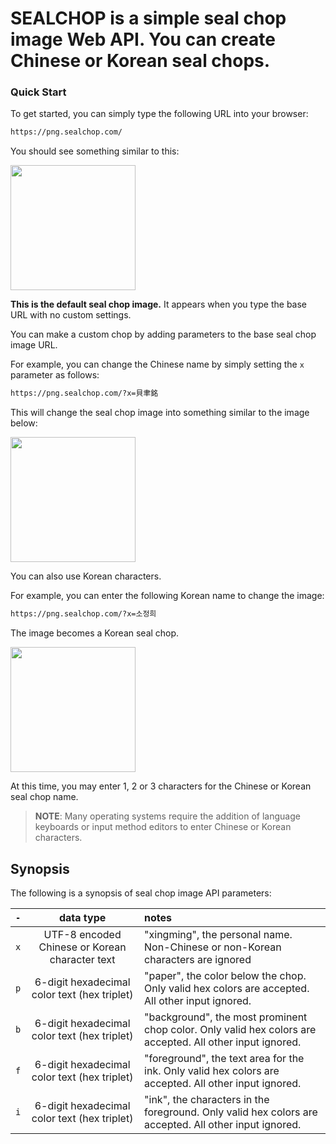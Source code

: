 
# **SEALCHOP** is a simple seal chop image Web API. You can create Chinese or Korean seal chops.

### Quick Start

To get started, you can simply type the following URL into your browser:

```bash
https://png.sealchop.com/
```

You should see something similar to this:

<img width="200" src="https://png.sealchop.com/">

**This is the default seal chop image.** It appears when you type the base URL with no custom settings.

You can make a custom chop by adding parameters to the base seal chop image URL.

For example, you can change the Chinese name by simply setting the `x` parameter as follows:

```bash
https://png.sealchop.com/?x=貝聿銘
```

This will change the seal chop image into something similar to the image below:

<img width="200" src="https://png.sealchop.com/?x=貝聿銘">

You can also use Korean characters. 

For example, you can enter the following Korean name to change the image:

```bash
https://png.sealchop.com/?x=소정희
```

The image becomes a Korean seal chop.

<img width="200" src="https://png.sealchop.com/?x=소정희">

At this time, you may enter 1, 2 or 3 characters for the Chinese or Korean seal chop name.

> **NOTE**: Many operating systems require the addition of language keyboards or input method editors to enter Chinese or Korean characters.

## Synopsis

The following is a synopsis of seal chop image API parameters:

`-` | data type | notes
:---: | :---: | :---
`x` | UTF-8 encoded Chinese or Korean character text | "xingming", the personal name. Non-Chinese or non-Korean characters are ignored
`p` | 6-digit hexadecimal color text (hex triplet) | "paper", the color below the chop. Only valid hex colors are accepted. All other input ignored.
`b` | 6-digit hexadecimal color text (hex triplet) | "background", the most prominent chop color. Only valid hex colors are accepted. All other input ignored.
`f` | 6-digit hexadecimal color text (hex triplet) | "foreground", the text area for the ink. Only valid hex colors are accepted. All other input ignored.
`i` | 6-digit hexadecimal color text (hex triplet) | "ink", the characters in the foreground. Only valid hex colors are accepted. All other input ignored.


